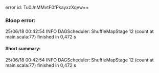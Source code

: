 error id: Tu0JnMMvtF0fPkayxzXqvw==
### Bloop error:

25/06/18 00:42:54 INFO DAGScheduler: ShuffleMapStage 12 (count at main.scala:77) finished in 0,472 s
#### Short summary: 

25/06/18 00:42:54 INFO DAGScheduler: ShuffleMapStage 12 (count at main.scala:77) finished in 0,472 s